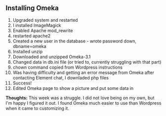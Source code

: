 ## Installing Omeka

1. Upgraded system and restarted
2. I installed ImageMagick
3. Enabled Apache mod_rewrite
4. restarted apache2
5. Created a new user in the database - wrote password down, dbname=omeka
6. Installed unzip
7. Downloaded and unzipped Omeka-3.1
8. Changed data in db.ini file (or tried to, currently struggling with that part)
9. chown command copied from Wordpress instructions
10. Was having difficulty and getting an error message from Omeka after contacting Element chat, I downladed php files
11. Success!
12. Edited Omeka page to show a picture and put some data in

**Thoughts:** This week was a struggle. I did not love being on my own, but I'm happy I figured it out. I found Omeka much easier to use than Wordpress when it came to 
customizing it.
